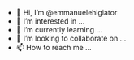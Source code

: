 - 👋 Hi, I’m @emmanuelehigiator
- 👀 I’m interested in ...
- 🌱 I’m currently learning ...
- 💞️ I’m looking to collaborate on ...
- 📫 How to reach me ...

<!---
emmanuelehigiator/emmanuelehigiator is a ✨ special ✨ repository because its `README.md` (this file) appears on your GitHub profile.
You can click the Preview link to take a look at your changes.
--->
